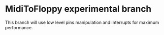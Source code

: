 MidiToFloppy experimental branch
============

This branch will use low level pins manipulation and interrupts for maximum performance.
